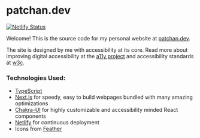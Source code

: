 # patchan.dev

[![Netlify Status](https://api.netlify.com/api/v1/badges/9bd9f3f7-c165-4a65-bfdc-855abc8241f7/deploy-status)](https://app.netlify.com/sites/vibrant-aryabhata-d5826a/deploys)

Welcome! This is the source code for my personal website at [patchan.dev](https://patchan.dev).

The site is designed by me with accessibility at its core. Read more about improving digital accessibility at the [a11y project](https://www.a11yproject.com) and accessibility standards at [w3c](https://www.w3.org/standards/webdesign/accessibility).

### Technologies Used:
* [TypeScript](https://www.typescriptlang.org/)
* [Next.js](https://nextjs.org/) for speedy, easy to build webpages bundled with many amazing optimizations
* [Chakra-UI](https://chakra-ui.com/) for highly customizable and accessibility minded React components
* [Netlify](https://www.netlify.com) for continuous deployment
* Icons from [Feather](https://feathericons.com/)
